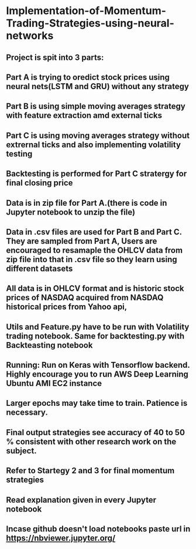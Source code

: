 # Implementation-of-Momentum-Trading-Strategies-using-neural-networks
## Project is spit into 3 parts: 
## Part A is trying to oredict stock prices using neural nets(LSTM and GRU) without any strategy
## Part B is using simple moving averages strategy with feature extraction amd external ticks
## Part C is using moving averages strategy without extrernal ticks and also implementing volatility testing
## Backtesting is performed for Part C stratergy for final closing price
## Data is in zip file for Part A.(there is code in Jupyter notebook to unzip the file)
## Data in .csv files are used for Part B and Part C. They are sampled from Part A, Users are encouraged to resamaple the OHLCV data from zip file into that in .csv file so they learn using different datasets
## All data is in OHLCV format and is historic stock prices of NASDAQ acquired from NASDAQ historical prices from Yahoo api,
## Utils and Feature.py have to be run with Volatility trading notebook. Same for backtesting.py with Backteasting notebook 
## Running: Run on Keras with Tensorflow backend. Highly encourage you to run AWS Deep Learning Ubuntu AMI EC2 instance
## Larger epochs may take time to train. Patience is necessary. 
## Final output strategies see accuracy of 40 to 50 % consistent with other research work on the subject.
## Refer to Startegy 2 and 3 for final momentum strategies
## Read explanation given in every Jupyter notebook
## Incase github doesn't load notebooks paste url in https://nbviewer.jupyter.org/
##
